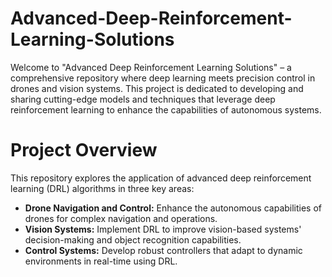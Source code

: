 # Advanced-Deep-Reinforcement-Learning-Solutions

Welcome to "Advanced Deep Reinforcement Learning Solutions" – a comprehensive repository where deep learning meets precision control in drones and vision systems. 
This project is dedicated to developing and sharing cutting-edge models and techniques that leverage deep reinforcement learning to enhance the capabilities of autonomous systems.

# Project Overview
This repository explores the application of advanced deep reinforcement learning (DRL) algorithms in three key areas:

* **Drone Navigation and Control:** Enhance the autonomous capabilities of drones for complex navigation and operations.
* **Vision Systems:** Implement DRL to improve vision-based systems' decision-making and object recognition capabilities.
* **Control Systems:** Develop robust controllers that adapt to dynamic environments in real-time using DRL.
